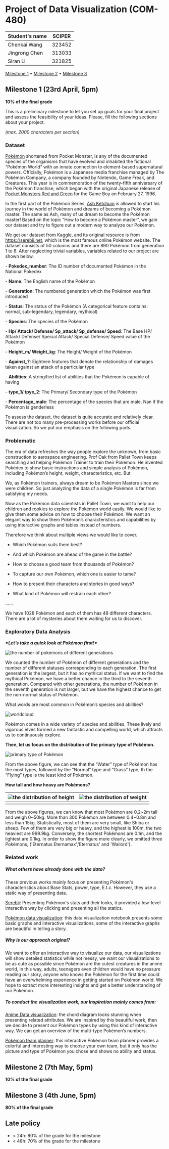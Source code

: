 # Project of Data Visualization (COM-480)

| Student's name | SCIPER |
| -------------- | ------ |
| Chenkai Wang | 323452 |
| Jingrong Chen | 313033 |
| Siran Li | 321825 |

[Milestone 1](#milestone-1) • [Milestone 2](#milestone-2) • [Milestone 3](#milestone-3)

## Milestone 1 (23rd April, 5pm)

**10% of the final grade**

This is a preliminary milestone to let you set up goals for your final project and assess the feasibility of your ideas.
Please, fill the following sections about your project.

*(max. 2000 characters per section)*

### Dataset

[Pokémon](https://en.wikipedia.org/wiki/Pok%C3%A9mon) shortened from Pocket Monster, is any of the documented species of the organisms that have evolved and inhabited the fictional “Pokémon World” with an innate connection to element-based supernatural powers. Officially, Pokémon is a Japanese media franchise managed by The Pokémon Company, a company founded by Nintendo, Game Freak, and Creatures. This year is in commemoration of the twenty-fifth anniversary of the Pokémon franchise, which began with the original Japanese release of [Pocket Monsters Red and Green](https://en.wikipedia.org/wiki/Pok%C3%A9mon_Red_and_Green) for the Game Boy on February 27, 1996. 



In the first part of the Pokémon Series, [Ash Ketchum](https://en.wikipedia.org/wiki/Ash_Ketchum) is allowed to start his journey in the world of Pokémon and dreams of becoming a Pokémon master. The same as Ash, many of us dream to become the Pokémon master! Based on the topic “How to become a Pokémon master”, we gain our dataset and try to figure out a modern way to analyze our  Pokémon.



We get our dataset from Kaggle, and its original resource is from https://serebii.net, which is the most famous online Pokémon website. The dataset consists of 50 columns and there are 890 Pokémon from generation 1 to 8. After neglecting trivial variables, variables related to our project are shown below. 



\- **Pokedex_number**: The ID number of documented Pokémon in the National Pokedex

\- **Name**: The English name of the Pokémon

\- **Generation**: The numbered generation which the Pokémon was first introduced

\- **Status**: The status of the Pokémon (A categorical feature contains: normal, sub-legendary, legendary, mythical)

\- **Species**: The species of the Pokémon

\- **Hp/ Attack/ Defense/ Sp_attack/ Sp_defense/ Speed**: The Base HP/ Attack/ Defense/ Special Attack/ Special Defense/ Speed value of the Pokémon

\- **Height_m/ Weight_kg**: The Height/ Weight of the Pokémon

\- **Against_?**: Eighteen features that denote the relationship of damages taken against an attack of a particular type

\- **Abilities**: A stringified list of abilities that the Pokémon is capable of having

\- **type_1/ tpye_2**: The Primary/ Secondary type of the Pokémon

\- **Percentage_male**: The percentage of the species that are male. Nan if the Pokémon is genderless



To assess the dataset, the dataset is quite accurate and relatively clear. There are not too many pre-processing works before our official visualization. So we put our emphasis on the following parts.



### Problematic

The era of data refreshes the way people explore the unknown, from basic construction to aerospace engineering. Prof Oak from Pallet Town keeps searching and helping Pokémon Trainer to train their Pokémon. He invented Pokédex to show basic instructions and simple analysis of Pokémon, including Pokémon’s height, weight, characteristics, etc. But

We, as Pokémon trainers,  always dream to be Pokémon Masters since we were children. So just analyzing the data of a single Pokémon is far from satisfying my needs.



Now as the Pokémon data scientists in Pallet Town, we want to help our children and rookies to explore the Pokémon world easily. We would like to give them some advice on how to choose their Pokémon. We want an elegant way to show them Pokémon’s characteristics and capabilities by using interactive graphs and tables instead of numbers.



Therefore we think about multiple views we would like to cover.



* Which Pokémon suits them best? 

* And which Pokémon are ahead of the game in the battle?

* How to choose a good team from thousands of Pokémon?

* To capture our own Pokémon, which one is easier to tame?

* How to present their characters and stories in good ways?

* What kind of Pokémon will restrain each other?   

 ……



We have 1028 Pokémon and each of them has 48 different characters. There are a lot of mysteries about them waiting for us to discover.



### Exploratory Data Analysis

***\*Let’s take a quick look at Pokémon first!\****

![the number of pokemons of different generations](assets/1.png)



We counted the number of Pokémon of different generations and the number of different statuses corresponding to each generation. The first generation is the largest, but it has no mythical status. If we want to find the mythical Pokémon, we have a better chance in the third to the seventh generation. Compared with other generations, the number of Pokémon in the seventh generation is not larger, but we have the highest chance to get the non-normal status of Pokémon. 



What words are most common in Pokémon’s species and abilities?



![worldcloud](assets/2.png)



Pokémon comes in a wide variety of species and abilities. These lively and vigorous elves formed a new fantastic and compelling world, which attracts us to continuously explore.



**Then, let us focus on the distribution of the primary type of Pokémon.**



![primary type of Pokémon](assets/3.png)



From the above figure, we can see that the “Water” type of Pokémon has the most types, followed by the “Normal” type and “Grass” type, th the “Flying” type is the least kind of Pokémon.





**How tall and how heavy are Pokémons?**

| ![the distribution of height](assets/4.png) | ![the distribution of weight](assets/5.png) |
| ------------------------------------------- | ------------------------------------------- |
|                                             |                                             |


From the above figures, we can know that most Pokémon are 0.2~2m tall and weigh 0~50kg.  More than 300 Pokémon are between 0.4~0.8m and less than 15kg. Statistically, most of them are very small, like Shiba or sheep. Few of them are very big or heavy, and the highest is 100m, the two heaviest are 999.9kg. Conversely, the shortest Pokémons are 0.1m, and the lightest are 0.1kg. In order to show the figure more clearly, we omitted three Pokémons, ('Eternatus Eternamax','Eternatus' and 'Wailord').


### Related work



##### What others have already done with the data?



These previous works mainly focus on presenting Pokémon's characteristics about Base Stats, power, type, E.t.c.  However, they use a static way of presenting data.



[Serebii](https://serebii.net/attackdex-rby/): Presenting Pokémon's stats and their looks, it provided a low-level interactive way by clicking and presenting all the statics.



[Pokémon data visualization](https://www.kaggle.com/lakshyaag/data-visualization-pokemon-data): this data visualization notebook presents some basic graphs and interactive visualizations, some of the interactive graphs are beautiful in telling a story.



##### Why is our approach original?



We want to offer an interactive way to visualize our data, our visualizations will show detailed statistics while not messy, we want our visualizations to be as cute as possible since Pokémon are the cutest creatures in the anime world, in this way, adults, teenagers even children would have no pressure reading our story, anyone who knows the Pokémon for the first time could have an overwhelming experience in getting started on Pokémon world. We hope to extract more interesting insights and get a better understanding of our Pokémon.



##### To conduct the visualization work, our Inspiration mainly comes from:



[Anime Data visualization](https://com-480-data-visualization.github.io/com-480-project-worldwideweebz/#/chord): the chord diagram looks stunning when presenting related attributes. We are inspired by this beautiful work, then we decide to present our Pokémon types by using this kind of interactive way. We can get an overview of the multi-type Pokémon’s numbers.

 

[Pokémon team planner](https://richi3f.github.io/pokemon-team-planner/national_dex.html#charmander+charizard-mega-x+rattata-alola+clefable+venonat+dugtrio-alola): this interactive Pokémon team planner provides a colorful and interesting way to choose your own team, but it only has the picture and type of Pokémon you chose and shows no ability and status.

## Milestone 2 (7th May, 5pm)

**10% of the final grade**


## Milestone 3 (4th June, 5pm)

**80% of the final grade**


## Late policy

- < 24h: 80% of the grade for the milestone
- < 48h: 70% of the grade for the milestone

